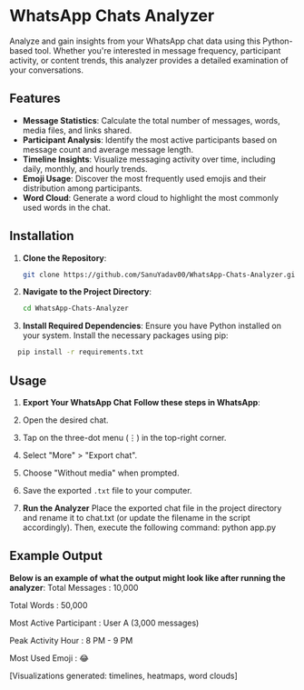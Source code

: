 # WhatsApp Chats Analyzer

Analyze and gain insights from your WhatsApp chat data using this Python-based tool. Whether you're interested in message frequency, participant activity, or content trends, this analyzer provides a detailed examination of your conversations.

## Features

- **Message Statistics**: Calculate the total number of messages, words, media files, and links shared.
- **Participant Analysis**: Identify the most active participants based on message count and average message length.
- **Timeline Insights**: Visualize messaging activity over time, including daily, monthly, and hourly trends.
- **Emoji Usage**: Discover the most frequently used emojis and their distribution among participants.
- **Word Cloud**: Generate a word cloud to highlight the most commonly used words in the chat.

## Installation

1. **Clone the Repository**:
   ```bash
   git clone https://github.com/SanuYadav00/WhatsApp-Chats-Analyzer.git

2.  **Navigate to the Project Directory**:
    ```bash
    cd WhatsApp-Chats-Analyzer

4.  **Install Required Dependencies**: Ensure you have Python installed on your system. Install the necessary packages using pip:
   ```bash
     pip install -r requirements.txt
``` 

## Usage
 1. **Export Your WhatsApp Chat**
**Follow these steps in WhatsApp**:
1. Open the desired chat.
2. Tap on the three-dot menu (⋮) in the top-right corner.
3. Select "More" > "Export chat".
4. Choose "Without media" when prompted.
5. Save the exported `.txt` file to your computer.

2. **Run the Analyzer**
Place the exported chat file in the project directory and rename it to chat.txt (or update the filename in the script accordingly). Then, execute the following command:
python app.py


## Example Output
**Below is an example of what the output might look like after running the analyzer**:
Total Messages       : 10,000

Total Words          : 50,000

Most Active Participant : User A (3,000 messages)

Peak Activity Hour   : 8 PM - 9 PM

Most Used Emoji      : 😂

[Visualizations generated: timelines, heatmaps, word clouds]

